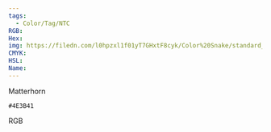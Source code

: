 ```yaml
---
tags:
  - Color/Tag/NTC
RGB:
Hex:
img: https://filedn.com/l0hpzxl1f01yT7GHxtF8cyk/Color%20Snake/standard_csv_to_svg//4E3B41.svg
CMYK:
HSL:
Name:
---
```

Matterhorn
```palette
#4E3B41
```
RGB
